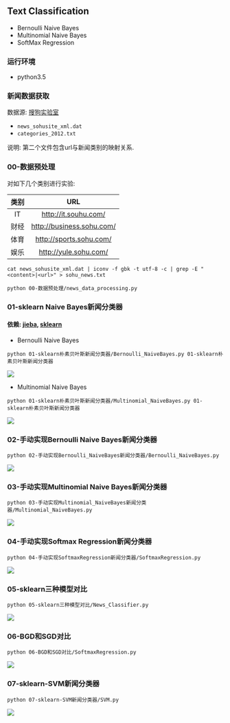 ## Text Classification
- Bernoulli Naive Bayes
- Multinomial Naive Bayes
- SoftMax Regression

### 运行环境
- python3.5

### 新闻数据获取
数据源: [搜狗实验室](http://www.sogou.com/labs/resource/cs.php)

- `news_sohusite_xml.dat`
- `categories_2012.txt`

说明: 第二个文件包含url与新闻类别的映射关系.  

### 00-数据预处理
对如下几个类别进行实验:

|  类别  |            URL            |
| :--: | :-----------------------: |
|   IT  | http://it.souhu.com/   |
|  财经  | http://business.sohu.com/ |
|  体育  |  http://sports.sohu.com/  |
|  娱乐  |   http://yule.sohu.com/   |


```
cat news_sohusite_xml.dat | iconv -f gbk -t utf-8 -c | grep -E "<content>|<url>" > sohu_news.txt
```    

```
python 00-数据预处理/news_data_processing.py
```
### 01-sklearn Naive Bayes新闻分类器
#### 依赖: [jieba](https://github.com/fxsjy/jieba), [sklearn](http://scikit-learn.org/)

- Bernoulli Naive Bayes
```
python 01-sklearn朴素贝叶斯新闻分类器/Bernoulli_NaiveBayes.py 01-sklearn朴素贝叶斯新闻分类器
```
![](https://github.com/daniellaah/Text-Classifier/blob/master/01-sklearn%E6%9C%B4%E7%B4%A0%E8%B4%9D%E5%8F%B6%E6%96%AF%E6%96%B0%E9%97%BB%E5%88%86%E7%B1%BB%E5%99%A8/screenshot_1138.png)

-  Multinomial Naive Bayes
```
python 01-sklearn朴素贝叶斯新闻分类器/Multinomial_NaiveBayes.py 01-sklearn朴素贝叶斯新闻分类器
```
![](https://github.com/daniellaah/Text-Classifier/blob/master/01-sklearn%E6%9C%B4%E7%B4%A0%E8%B4%9D%E5%8F%B6%E6%96%AF%E6%96%B0%E9%97%BB%E5%88%86%E7%B1%BB%E5%99%A8/screenshot_1139.png)

### 02-手动实现Bernoulli Naive Bayes新闻分类器
```
python 02-手动实现Bernoulli_NaiveBayes新闻分类器/Bernoulli_NaiveBayes.py
```
![](https://github.com/daniellaah/Text-Classifier/blob/master/02-手动实现Bernoulli_NaiveBayes新闻分类器/screenshot_1147.png)

### 03-手动实现Multinomial Naive Bayes新闻分类器
```
python 03-手动实现Multinomial_NaiveBayes新闻分类器/Multinomial_NaiveBayes.py
```
![](https://github.com/daniellaah/Text-Classifier/blob/master/03-手动实现Multinomial_NaiveBayes新闻分类器/screenshot_1148.png)

### 04-手动实现Softmax Regression新闻分类器
```
python 04-手动实现SoftmaxRegression新闻分类器/SoftmaxRegression.py
```
![](https://github.com/daniellaah/Text-Classifier/blob/master/04-手动实现SoftmaxRegression新闻分类器/screenshot_1145.png)

### 05-sklearn三种模型对比
```
python 05-sklearn三种模型对比/News_Classifier.py
```
![](https://github.com/daniellaah/Text-Classifier/blob/master/05-sklearn三种模型对比/screenshot_1146.png)

### 06-BGD和SGD对比
```
python 06-BGD和SGD对比/SoftmaxRegression.py
```
![](https://github.com/daniellaah/Text-Classifier/blob/master/06-BGD和SGD对比/screenshot_1150.png)

### 07-sklearn-SVM新闻分类器
```
python 07-sklearn-SVM新闻分类器/SVM.py
```
![](https://github.com/daniellaah/Text-Classifier/blob/master/07-sklearn-SVM新闻分类器/screenshot_1154.png)
